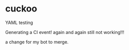 # cuckoo
YAML testing

Generating a CI event!
again
and again
still not working!!!

a change for my bot to merge.
